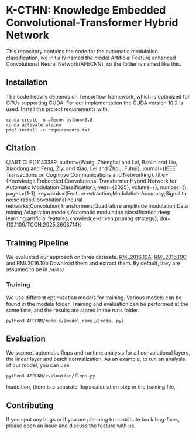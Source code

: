 # K-CTHN: Knowledge Embedded Convolutional-Transformer Hybrid Network 
This repository contains the code for the automatic modulation classification, we initially named the model Artificial Feature enhanced Convolutional Neural Network(AFECNN), so the folder is named like this.


## Installation
The code heavily depends on Tensorflow framework, which is 
optimized  for GPUs supporting CUDA. For our implementation the CUDA version 10.2 is used. Install the project
requirements with:
```
conda create -n afecnn python=3.8
conda activate afecnn
pip3 install -r requirements.txt
```
## Citation
@ARTICLE{11143389,
  author={Wang, Zhenghai and Lai, Baolin and Liu, Xiaodong and Feng, Ziyi and Xiao, Lei and Zhou, Fuhui},
  journal={IEEE Transactions on Cognitive Communications and Networking}, 
  title={Knowledge Embedded Convolutional Transformer Hybrid Network for Automatic Modulation Classification}, 
  year={2025},
  volume={},
  number={},
  pages={1-1},
  keywords={Feature extraction;Modulation;Accuracy;Signal to noise ratio;Convolutional neural networks;Convolution;Transformers;Quadrature amplitude modulation;Data mining;Adaptation models;Automatic modulation classification;deep learning;artificial features;knowledge-driven;pruning strategy},
  doi={10.1109/TCCN.2025.3603714}}

## Training Pipeline
We evaluated our approach on three datasets. [RML2016.10A](https://opendata.deepsig.io/datasets/2016.10/RML2016.10a.tar.bz), 
[RML2016.10C](https://opendata.deepsig.io/datasets/2016.04/2016.04C.multisnr.tar.bz) and RML2016.10b
Download them and extract them. By default, they are assumed to be in `/data/`

### Training
We use different optimization models for training. Various models can be found in the models folder.
Training and evaluation can be performed at the same time, and the results are stored in the runs folder.
```
python3 AFECNN/models/[model_name]/[model.py]
```


## Evaluation
We support automatic flops and runtime analysis for all  convolutional layers, the linear layer and 
batch normalization. As an example, to run an analysis of our model, you can use:
```
python3 AFECNN/evaluation/flops.py 
```
Inaddition, there is a separate flops calculation step in the training file, 

## Contributing
If you spot any bugs or if you are planning to contribute back bug-fixes, please open an issue and
discuss the feature with us.

